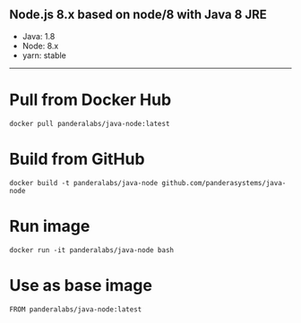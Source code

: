 ## Node.js 8.x based on node/8 with Java 8 JRE
* Java: 1.8
* Node: 8.x
* yarn: stable
---
# Pull from Docker Hub
`docker pull panderalabs/java-node:latest`
# Build from GitHub
`docker build -t panderalabs/java-node github.com/panderasystems/java-node`
# Run image
`docker run -it panderalabs/java-node bash`
# Use as base image
`FROM panderalabs/java-node:latest`
